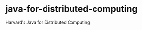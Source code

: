 java-for-distributed-computing
==============================

Harvard's Java for Distributed Computing
